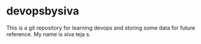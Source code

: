 # devopsbysiva

This is a git repository for learning devops and storing some data for future reference.
My name is siva teja s.


